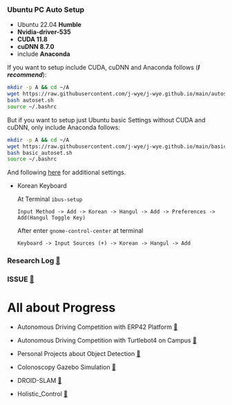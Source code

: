 ### Ubuntu PC Auto Setup
- Ubuntu 22.04 **Humble**
- **Nvidia-driver-535**
- **CUDA 11.8**
- **cuDNN 8.7.0**
- include **Anaconda**

If you want to setup include CUDA, cuDNN and Anaconda follows (***I recommend***):
```bash
mkdir -p A && cd ~/A
wget https://raw.githubusercontent.com/j-wye/j-wye.github.io/main/autoset.sh
bash autoset.sh
source ~/.bashrc
```

But if you want to setup just Ubuntu basic Settings without CUDA and cuDNN, only include Anaconda follows:
```bash
mkdir -p A && cd ~/A
wget https://raw.githubusercontent.com/j-wye/j-wye.github.io/main/basic_autoset.sh
bash basic_autoset.sh
source ~/.bashrc
```
And following [here](./settings.md) for additional settings.

- Korean Keyboard

    At Terminal `ibus-setup`
    ```
    Input Method -> Add -> Korean -> Hangul -> Add -> Preferences -> Add(Hangul Toggle Key)
    ```
    After enter `gnome-control-center` at terminal
    ```
    Keyboard -> Input Sources (+) -> Korean -> Hangul -> Add
    ```

### Research Log [🔗](./research_log/README.md)

### ISSUE [🔗](./issue/READEME.md)

# All about Progress
- Autonomous Driving Competition with ERP42 Platform [🔗](https://github.com/j-wye/erp42_drive)

- Autonomous Driving Competition with Turtlebot4 on Campus [🔗](https://github.com/j-wye/tb_project)

- Personal Projects about Object Detection [🔗](https://github.com/j-wye/Personal_Projects)

- Colonoscopy Gazebo Simulation [🔗](https://github.com/j-wye/endoscope_project)

- DROID-SLAM [🔗](https://github.com/j-wye/droid_slam)

- Holistic_Control [🔗](https://github.com/j-wye/Holistic_Control)